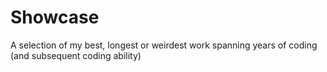 # Showcase
A selection of my best, longest or weirdest work spanning years of coding (and subsequent coding ability)
